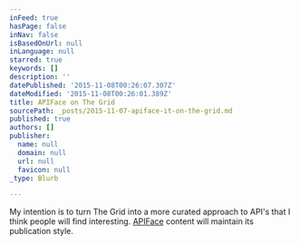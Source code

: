 ```yaml
---
inFeed: true
hasPage: false
inNav: false
isBasedOnUrl: null
inLanguage: null
starred: true
keywords: []
description: ''
datePublished: '2015-11-08T00:26:07.307Z'
dateModified: '2015-11-08T00:26:01.389Z'
title: APIFace on The Grid
sourcePath: _posts/2015-11-07-apiface-it-on-the-grid.md
published: true
authors: []
publisher:
  name: null
  domain: null
  url: null
  favicon: null
_type: Blurb

---
```

My intention is to turn The Grid into a more curated approach to API's that I think people will find interesting. [APIFace][0] content will maintain its publication style.

[0]: http://apiface.pinion.co.il/